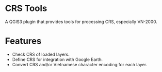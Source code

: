 # CRS Tools
A QGIS3 plugin that provides tools for processing CRS, especially VN-2000.

# Features
* Check CRS of loaded layers.
* Define CRS for integration with Google Earth.
* Convert CRS and/or Vietnamese character encoding for each layer.